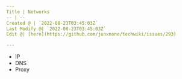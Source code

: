 ```yaml
---
Title | Networks
-- | --
Created @ | `2022-08-23T03:45:03Z`
Last Modify @| `2022-08-23T03:45:03Z`
Edit @| [here](https://github.com/junxnone/techwiki/issues/293)

---
```

- IP
- DNS
- Proxy
